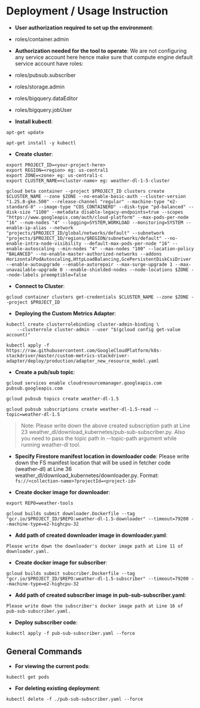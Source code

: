 # Deployment / Usage Instruction

* **User authorization required to set up the environment**:
* roles/container.admin

* **Authorization needed for the tool to operate**:
We are not configuring any service account here hence make sure that compute engine default service account have roles:
* roles/pubsub.subscriber
* roles/storage.admin
* roles/bigquery.dataEditor
* roles/bigquery.jobUser

* **Install kubectl**:
```
apt-get update

apt-get install -y kubectl
```
 
* **Create cluster**:
```
export PROJECT_ID=<your-project-here>
export REGION=<region> eg: us-central1
export ZONE=<zone> eg: us-central1-c
export CLUSTER_NAME=<cluster-name> eg: weather-dl-1-5-cluster

gcloud beta container --project $PROJECT_ID clusters create $CLUSTER_NAME --zone $ZONE --no-enable-basic-auth --cluster-version "1.25.8-gke.500" --release-channel "regular" --machine-type "e2-standard-8" --image-type "COS_CONTAINERD" --disk-type "pd-balanced" --disk-size "1100" --metadata disable-legacy-endpoints=true --scopes "https://www.googleapis.com/auth/cloud-platform" --max-pods-per-node "16" --num-nodes "4" --logging=SYSTEM,WORKLOAD --monitoring=SYSTEM --enable-ip-alias --network "projects/$PROJECT_ID/global/networks/default" --subnetwork "projects/$PROJECT_ID/regions/$REGION/subnetworks/default" --no-enable-intra-node-visibility --default-max-pods-per-node "16" --enable-autoscaling --min-nodes "4" --max-nodes "100" --location-policy "BALANCED" --no-enable-master-authorized-networks --addons HorizontalPodAutoscaling,HttpLoadBalancing,GcePersistentDiskCsiDriver --enable-autoupgrade --enable-autorepair --max-surge-upgrade 1 --max-unavailable-upgrade 0 --enable-shielded-nodes --node-locations $ZONE --node-labels preemptible=false
```

* **Connect to Cluster**:
```
gcloud container clusters get-credentials $CLUSTER_NAME --zone $ZONE --project $PROJECT_ID
```

* **Deploying the Custom Metrics Adapter**:
```
kubectl create clusterrolebinding cluster-admin-binding \
    --clusterrole cluster-admin --user "$(gcloud config get-value account)"
    
kubectl apply -f https://raw.githubusercontent.com/GoogleCloudPlatform/k8s-stackdriver/master/custom-metrics-stackdriver-adapter/deploy/production/adapter_new_resource_model.yaml
```

* **Create a pub/sub topic**:
```
gcloud services enable cloudresourcemanager.googleapis.com pubsub.googleapis.com

gcloud pubsub topics create weather-dl-1.5

gcloud pubsub subscriptions create weather-dl-1.5-read --topic=weather-dl-1.5
```
> Note: Please write down the above created subscription path at Line 23 weather_dl/download_kubernetes/pub-sub-subscriber.py.
> Also you need to pass the topic path in --topic-path argument while running weather-dl tool. 

* **Specify Firestore manifest location in downloader code**:
Please write down the FS manifest location that will be used in fetcher code (weather-dl) at Line 36 weather_dl/download_kubernetes/downloader.py.
Format: `fs://<collection-name>?projectId=<project-id>`

* **Create docker image for downloader**:
```
export REPO=weather-tools

gcloud builds submit downloader.Dockerfile --tag "gcr.io/$PROJECT_ID/$REPO:weather-dl-1.5-downloader" --timeout=79200 --machine-type=e2-highcpu-32
```

* **Add path of created downloader image in downloader.yaml**:
```
Please write down the downloader's docker image path at Line 11 of downloader.yaml.
```

* **Create docker image for subscriber**:
```
gcloud builds submit subscriber.Dockerfile --tag "gcr.io/$PROJECT_ID/$REPO:weather-dl-1.5-subscriber" --timeout=79200 --machine-type=e2-highcpu-32
```

* **Add path of created subscriber image in pub-sub-subscriber.yaml**:
```
Please write down the subscriber's docker image path at Line 16 of pub-sub-subscriber.yaml.
```

* **Deploy subscriber code**:
```
kubectl apply -f pub-sub-subscriber.yaml --force
```

## General Commands
* **For viewing the current pods**:
```
kubectl get pods
```

* **For deleting existing deployment**:
```
kubectl delete -f ./pub-sub-subscriber.yaml --force
```
